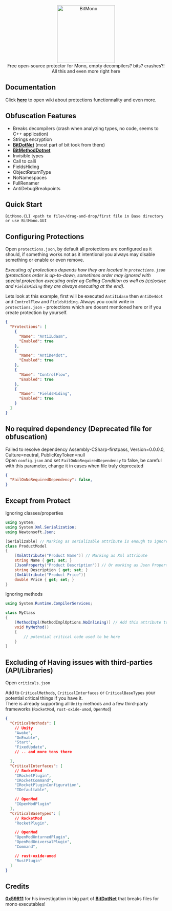 <p align="center">
  <img src="https://raw.githubusercontent.com/sunnamed434/BitMono/main/BitMonoLogo.png" alt="BitMono" width="180" /><br>
  Free open-source protector for Mono, empty decompilers? bits? crashes?!<br>
  All this and even more right here
</p>

## Documentation 
Click **[here](https://github.com/sunnamed434/BitMono/wiki)** to open wiki about protections functionnality and even more.

## Obfuscation Features
* Breaks decompilers (crash when analyzing types, no code, seems to C++ application)
* Strings encryption
* **[BitDotNet](https://github.com/0x59R11/BitDotNet)** (most part of bit took from there)
* **[BitMethodDotnet](https://github.com/sunnamed434/BitMethodDotnet)** 
* Invisible types
* Call to calli
* FieldsHiding
* ObjectReturnType
* NoNamespaces
* FullRenamer
* AntiDebugBreakpoints

## Quick Start
`BitMono.CLI <path to file>/drag-and-drop/first file in Base directory or use BitMono.GUI`

## Configuring Protections
Open `protections.json`, by default all protections are configured as it should, if something works not as it intentional you always may disable something or enable or even remove.

_Executing of protections depends how they are located in `protections.json` (protections order is up-to-down, sometimes order may ignored with special protection executing order eg Calling Condition as well as `BitDotNet` and `FieldsHiding` they are always executing at the end)._

Lets look at this example, first will be executed `AntiILdasm` then `AntiDe4dot` and `ControlFlow` and `FieldsHiding`.
Always you could write in `protections.json` - protections which are doesnt mentioned here or if you create protection by yourself.
```json
{
  "Protections": [
    {
      "Name": "AntiILdasm",
      "Enabled": true
    },
    {
      "Name": "AntiDe4dot",
      "Enabled": true
    },
    {
      "Name": "ControlFlow",
      "Enabled": true
    },
    {
      "Name": "FieldsHiding",
      "Enabled": true
    }
  ]
}
```

## No required dependency (Deprecated file for obfuscation)
Failed to resolve dependency Assembly-CSharp-firstpass, Version=0.0.0.0, Culture=neutral, PublicKeyToken=null
<br>Open `config.json` and set `FailOnNoRequiredDependency` to false, be careful with this parameter, change it in cases when file truly deprecated
```json
{
  "FailOnNoRequiredDependency": false,
}
```

## Except from Protect
Ignoring classes/properties
```cs
using System;
using System.Xml.Serialization;
using Newtonsoft.Json;

[Serializable] // Marking as serializable attribute is enough to ignore everything in this model
class ProductModel
{
    [XmlAttribute("Product Name")] // Marking as Xml attribute
    string Name { get; set; }
    [JsonProperty("Product Description")] // Or marking as Json Property
    string Description { get; set; }
    [XmlAttribute("Product Price")]
    double Price { get; set; }
}
```

Ignoring methods
```cs
using System.Runtime.CompilerServices;

class MyClass
{
    [MethodImpl(MethodImplOptions.NoInlining)] // Add this attribute to ignore renaming of method
    void MyMethod()
    {
        // potential critical code used to be here
    }
}
```

## Excluding of Having issues with third-parties (API/Libraries)
Open `criticals.json`

Add to `CriticalMethods`, `CriticalInterfaces` or `CriticalBaseTypes` your potential critical things if you have it. 
<br>There is already supporting all `Unity` methods and a few third-party frameworks (`RocketMod`, `rust-oxide-umod`, `OpenMod`)

```json
{
  "CriticalMethods": [
    // Unity
    "Awake",
    "OnEnable",
    "Start",
    "FixedUpdate",
    // .. and more tons there

  ],
  "CriticalInterfaces": [
    // RocketMod
    "IRocketPlugin",
    "IRocketCommand",
    "IRocketPluginConfiguration",
    "IDefaultable",

    // OpenMod
    "IOpenModPlugin"
  ],
  "CriticalBaseTypes": [
    // RocketMod
    "RocketPlugin",

    // OpenMod
    "OpenModUnturnedPlugin",
    "OpenModUniversalPlugin",
    "Command",

    // rust-oxide-umod
    "RustPlugin"
  ]
}
```

Credits
-------
**[0x59R11](https://github.com/0x59R11)** for his investigation in big part of **[BitDotNet](https://github.com/0x59R11/BitDotNet)** that breaks files for mono executables!